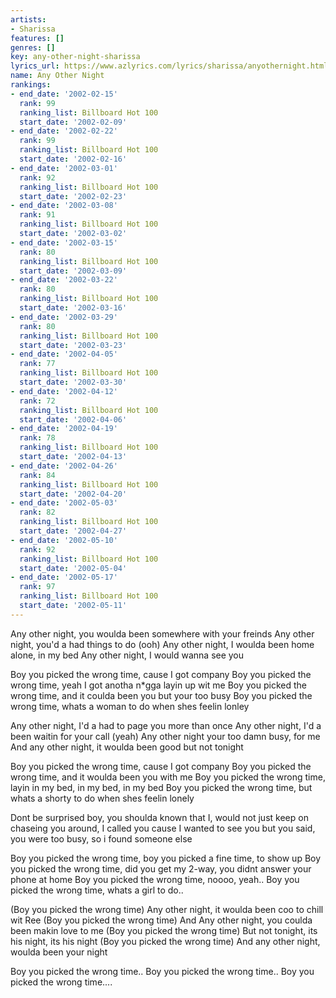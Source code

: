 ```yaml
---
artists:
- Sharissa
features: []
genres: []
key: any-other-night-sharissa
lyrics_url: https://www.azlyrics.com/lyrics/sharissa/anyothernight.html
name: Any Other Night
rankings:
- end_date: '2002-02-15'
  rank: 99
  ranking_list: Billboard Hot 100
  start_date: '2002-02-09'
- end_date: '2002-02-22'
  rank: 99
  ranking_list: Billboard Hot 100
  start_date: '2002-02-16'
- end_date: '2002-03-01'
  rank: 92
  ranking_list: Billboard Hot 100
  start_date: '2002-02-23'
- end_date: '2002-03-08'
  rank: 91
  ranking_list: Billboard Hot 100
  start_date: '2002-03-02'
- end_date: '2002-03-15'
  rank: 80
  ranking_list: Billboard Hot 100
  start_date: '2002-03-09'
- end_date: '2002-03-22'
  rank: 80
  ranking_list: Billboard Hot 100
  start_date: '2002-03-16'
- end_date: '2002-03-29'
  rank: 80
  ranking_list: Billboard Hot 100
  start_date: '2002-03-23'
- end_date: '2002-04-05'
  rank: 77
  ranking_list: Billboard Hot 100
  start_date: '2002-03-30'
- end_date: '2002-04-12'
  rank: 72
  ranking_list: Billboard Hot 100
  start_date: '2002-04-06'
- end_date: '2002-04-19'
  rank: 78
  ranking_list: Billboard Hot 100
  start_date: '2002-04-13'
- end_date: '2002-04-26'
  rank: 84
  ranking_list: Billboard Hot 100
  start_date: '2002-04-20'
- end_date: '2002-05-03'
  rank: 82
  ranking_list: Billboard Hot 100
  start_date: '2002-04-27'
- end_date: '2002-05-10'
  rank: 92
  ranking_list: Billboard Hot 100
  start_date: '2002-05-04'
- end_date: '2002-05-17'
  rank: 97
  ranking_list: Billboard Hot 100
  start_date: '2002-05-11'
---
```



Any other night, you woulda been somewhere with your freinds 
Any other night, you'd a had things to do (ooh) 
Any other night, I woulda been home alone, in my bed 
Any other night, I would wanna see you 


Boy you picked the wrong time, cause I got company 
Boy you picked the wrong time, yeah I got anotha n*gga layin up wit me 
Boy you picked the wrong time, and it coulda been you but your too busy 
Boy you picked the wrong time, whats a woman to do when shes feelin lonley 


Any other night, I'd a had to page you more than once 
Any other night, I'd a been waitin for your call (yeah) 
Any other night your too damn busy, for me 
And any other night, it woulda been good but not tonight 


Boy you picked the wrong time, cause I got company 
Boy you picked the wrong time, and it woulda been you with me 
Boy you picked the wrong time, layin in my bed, in my bed, in my bed 
Boy you picked the wrong time, but whats a shorty to do when shes feelin lonely 


Dont be surprised boy, you shoulda known that I, 
would not just keep on chaseing you around, I called you cause I wanted to
see you but you said, you were too busy, so i found someone else 


Boy you picked the wrong time, boy you picked a fine time, to show up 
Boy you picked the wrong time, did you get my 2-way, you didnt answer your phone at home 
Boy you picked the wrong time, noooo, yeah.. 
Boy you picked the wrong time, whats a girl to do.. 


(Boy you picked the wrong time) 
Any other night, it woulda been coo to chill wit Ree 
(Boy you picked the wrong time) 
And Any other night, you coulda been makin love to me 
(Boy you picked the wrong time) But not tonight, its his night, its his night 
(Boy you picked the wrong time) 
And any other night, woulda been your night 

Boy you picked the wrong time.. 
Boy you picked the wrong time.. 
Boy you picked the wrong time....



